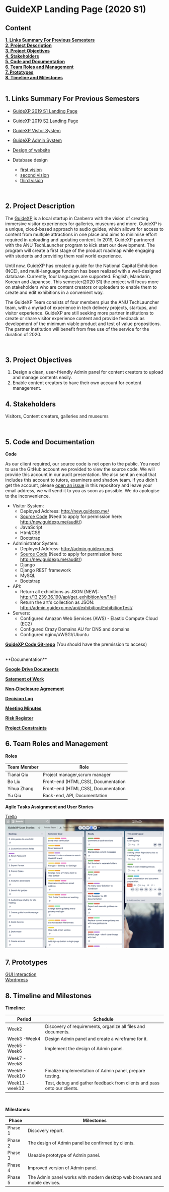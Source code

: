 <h1> GuideXP Landing Page (2020 S1) </h1>


<h2><a name = "content"> Content </a></h2>
<a href = "#Title1"><b> 1. Links Summary For Previous Semesters</b></a><br/>
<a href = "#Title2"><b> 2. Project Description </b></a><br/>
<a href = "#Title3"><b> 3. Project Objectives </b></a><br/>
<a href = "#Title3"><b> 4. Stakeholders </b></a><br/>
<a href = "#Title4"><b> 5. Code and Documentation </b></a><br/>
<a href = "#Title5"><b> 6. Team Roles and Management </b></a><br/>
<a href = "#Title6"><b> 7. Prototypes </b></a><br/>
<a href = "#Title7"><b> 8. Timeline and Milestones </b></a><br/>


<br />

<h2><a name = "Title1"> 1. Links Summary For Previous Semesters </a></h2>

* [GuideXP 2019 S1 Landing Page](https://github.com/DannyFirmin/GuideXP)
* [GuideXP 2019 S2 Landing Page](https://github.com/LiangHong95/GuideXP-S2)
* [GuideXP Vistor System](http://www.guidexp.me/)
* [GuideXP Admin System](http://admin.guidexp.me/)

* [Design of website](https://github.com/LiangHong95/GuideXP-S2/blob/master/Architecture.png)
* Database design
    - [first vision](https://www.lucidchart.com/invitations/accept/39d53fbc-2016-4d15-a900-5f4fec0fa3a1) 
    - [second vision](https://www.lucidchart.com/invitations/accept/417d04a8-97d1-422d-bb2d-6080383ad8e0)
    - [third vision](https://www.lucidchart.com/invitations/accept/3d2586b6-eec2-4e6a-8d67-1ba96490d14f) 


<br />
<h2><a name = "Title2"> 2. Project Description </a></h2>

The [GuideXP](https://guidexp.wordpress.com) is a local startup in Canberra with the vision of creating immersive visitor experiences for galleries, museums and more. GuideXP is a unique, cloud-based approach to audio guides, which allows for access to content from multiple attractions in one place and aims to minimise effort required in uploading and updating content.
In 2019, GuideXP partnered with the ANU TechLauncher program to kick start our development. The program will create a first stage of the product roadmap while engaging with students and providing them real world experience.

Until now, GuideXP has created a guide for the National Capital Exhibition (NCE),  and multi-language function has been realized with a well-designed database. Currently, four languages are supported: English, Mandarin, Korean and Japanese. This semester(2020 S1) the project will focus more on stakeholders who are content creators or uploaders to enable them to create and edit exhibitions in a convenient way.

The GuideXP Team consists of four members plus the ANU TechLauncher team, with a myriad of experience in tech delivery projects, startups, and visitor experience. GuideXP are still seeking more partner institutions to create or share visitor experience content and provide feedback as development of the minimum viable product and test of value propositions. The partner institution will benefit from free use of the service for the duration of 2020.

<br />
<h2><a name = "Title3"> 3. Project Objectives </a></h2>

1. Design a clean, user-friendly Admin panel for content creators to upload and manage contents easily.
2. Enable content creators to have their own account for content management. 


<h2><a name = "Title4"> 4. Stakeholders </a></h2>

Visitors, Content creaters, galleries and museums

<br />

<h2><a name = "Title5"> 5. Code and Documentation </a></h2>


**Code**

As our client required, our source code is not open to the public. You need to use the GitHub account we provided to view the source code. We will provide this account in our audit presentation. We also sent an email that includes this account to tutors, examiners and shadow team. If you didn't get the account, please [open an issue](https://github.com/DannyFirmin/GuideXP/issues) in this repository and leave your email address, we will send it to you as soon as possible. We do apologise to the inconvenience.

* Visitor System:  
  * Deployed Address: http://new.guidexp.me/
  * [Source Code](https://github.com/DannyFirmin/GuideXP-Codes/tree/master/front-end) (Need to apply for permission here: http://new.guidexp.me/audit/)
  * JavaScript
  * Html/CSS
  * Bootstrap
* Administrator System: 
  * Deployed Address: http://admin.guidexp.me/
  * [Source Code](https://github.com/DannyFirmin/GuideXP-Codes/tree/master/back-end) (Need to apply for permission here: http://new.guidexp.me/audit/)
  * Django
  * Django REST framework
  * MySQL
  * Bootstrap
* API:
  * Return all exhibitions as JSON (NEW): http://13.239.36.190/api/get_exhibition/en/1/all
  * Return the art's collection as JSON: http://admin.guidexp.me/api/exhibition/ExhibitionTest/
* Servers:
  * Configured Amazon Web Services (AWS) - Elastic Compute Cloud (EC2)
  * Configured Crazy Domains AU for DNS and domains
  * Configured nginx/uWSGI/Ubuntu
  
[**GuideXP Code Git-repo**](https://github.com/DannyFirmin/GuideXP-Codes) (You should have the premission to access)

<br />
**Documentation**

[**Google Drive Documents**](https://drive.google.com/drive/folders/1QoNqJZiU1M6AorfAg9V4DFvdGGcFCpim)

[**Satement of Work**]()

[**Non-Disclosure Agreement**]()

[**Decision Log**]()

[**Meeting Minutes**](https://drive.google.com/drive/folders/1h3PqQCQRvhWUd26UFqAXK24vy-yfvR3_)

[**Risk Register**]()

[**Project Constraints**]()


<h2><a name = "Title5"> 6. Team Roles and Management </a></h2>

**Roles**

| Team Member                      | Role                                     | 
|----------------------------------|------------------------------------------| 
| Tianai Qiu                       | Project manager,scrum manager            | 
| Bo Liu                           | Front-end (HTML,CSS), Documentation      | 
| Yihua Zhang                      | Front-end (HTML,CSS), Documentation      |
| Yu Qiu                           | Back-end, API, Documentation             |              

**Agile Tasks Assignment and User Stories**

[Trello](https://trello.com/b/XKZ5eXEm/guidexp-techlauncher-2020) <br />
![Trello](https://github.com/LiangHong95/GuideXP-S2/blob/master/trello.png)<br/>


<h2><a name = "Title6"> 7. Prototypes </a></h2>

[GUI Interaction](https://marvelapp.com/317d466/screen/33853357) <br />
[Wordpress](http://www.guidexp.me/) <br />

<h2><a name = "Title7"> 8. Timeline and Milestones</a></h2>

**Timeline:**

|Period               |    Schedule                                                                                  | 
|---------------------|----------------------------------------------------------------------------------------------| 
|Week2                |Discovery of requirements, organize all files and documents.                                  |
|Week3 -Week4         |Design Admin panel and create a wireframe for it.                                             |
|Week5 - Week6        |Implement the design of Admin panel.                                                          |
|Week7 - Week8        |                                                                                              |
|Week9 - Week10       |Finalize implementation of Admin panel, prepare testing.                                      |
|Week11 - week12      |Test, debug and gather feedback from clients and pass onto our clients.                       |

<br />

**Milestones:**

| Phase          |    Milestones                                                                               | 
|----------------|---------------------------------------------------------------------------------------------| 
| Phase 1        |Discovery report.                                                                            |
| Phase 2        |The design of Admin panel be confirmed by clients.                                           |
| Phase 3        |Useable prototype of Admin panel.                                                            |
| Phase 4        |Improved version of Admin panel.                                                             |
| Phase 5        |The Admin panel works with modern desktop web browsers and mobile devices.                   |
                                                      

<br />


